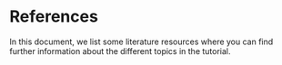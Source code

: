 

# References #

In this document, we list some literature resources where you can find further information about the different topics in the tutorial.


